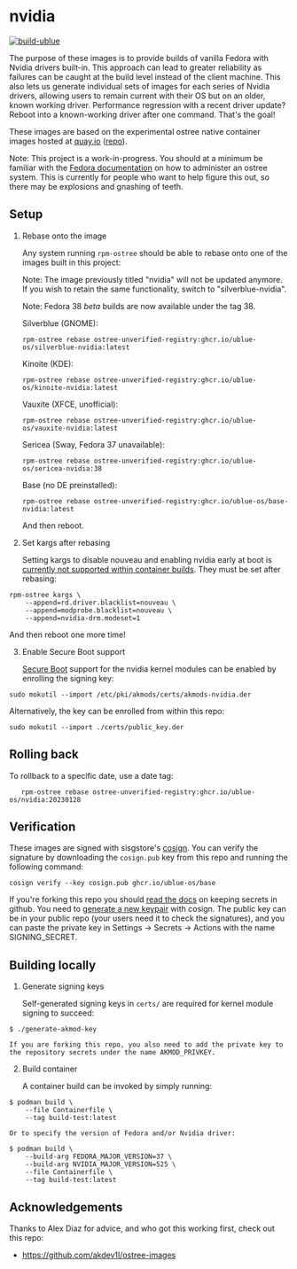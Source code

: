 # nvidia

[![build-ublue](https://github.com/ublue-os/nvidia/actions/workflows/build.yml/badge.svg)](https://github.com/ublue-os/nvidia/actions/workflows/build.yml)

The purpose of these images is to provide builds of vanilla Fedora with Nvidia drivers built-in. This approach can lead to greater reliability as failures can be caught at the build level instead of the client machine. This also lets us generate individual sets of images for each series of Nvidia drivers, allowing users to remain current with their OS but on an older, known working driver. Performance regression with a recent driver update? Reboot into a known-working driver after one command. That's the goal!

These images are based on the experimental ostree native container images hosted at [quay.io](https://quay.io/organization/fedora-ostree-desktops) ([repo](https://gitlab.com/fedora/ostree/ci-test)).

Note: This project is a work-in-progress. You should at a minimum be familiar with the [Fedora documentation](https://docs.fedoraproject.org/en-US/fedora-silverblue/) on how to administer an ostree system. This is currently for people who want to help figure this out, so there may be explosions and gnashing of teeth. 

## Setup

1. Rebase onto the image

   Any system running `rpm-ostree` should be able to rebase onto one of the images built in this project:

   Note: The image previously titled "nvidia" will not be updated anymore. If you wish to retain the same functionality, switch to "silverblue-nvidia".

   Note: Fedora 38 *beta* builds are now available under the tag 38.

    Silverblue (GNOME):  
    ```
    rpm-ostree rebase ostree-unverified-registry:ghcr.io/ublue-os/silverblue-nvidia:latest
    ```

    Kinoite (KDE):  
    ```
    rpm-ostree rebase ostree-unverified-registry:ghcr.io/ublue-os/kinoite-nvidia:latest
    ```

    Vauxite (XFCE, unofficial):  
    ```
    rpm-ostree rebase ostree-unverified-registry:ghcr.io/ublue-os/vauxite-nvidia:latest
    ```

    Sericea (Sway, Fedora 37 unavailable):  
    ```
    rpm-ostree rebase ostree-unverified-registry:ghcr.io/ublue-os/sericea-nvidia:38
    ```

    Base (no DE preinstalled):  
    ```
    rpm-ostree rebase ostree-unverified-registry:ghcr.io/ublue-os/base-nvidia:latest
    ```

   And then reboot.

2. Set kargs after rebasing

   Setting kargs to disable nouveau and enabling nvidia early at boot is [currently not supported within container builds](https://github.com/coreos/rpm-ostree/issues/3738). They must be set after rebasing:

```
rpm-ostree kargs \
    --append=rd.driver.blacklist=nouveau \
    --append=modprobe.blacklist=nouveau \
    --append=nvidia-drm.modeset=1
```
   And then reboot one more time!

3. Enable Secure Boot support

    [Secure Boot](https://rpmfusion.org/Howto/Secure%20Boot) support for the nvidia kernel modules can be enabled by enrolling the signing key:

```
sudo mokutil --import /etc/pki/akmods/certs/akmods-nvidia.der
```

Alternatively, the key can be enrolled from within this repo:

```
sudo mokutil --import ./certs/public_key.der
```

## Rolling back

   To rollback to a specific date, use a date tag:

       rpm-ostree rebase ostree-unverified-registry:ghcr.io/ublue-os/nvidia:20230128
       
 ## Verification

These images are signed with sisgstore's [cosign](https://docs.sigstore.dev/cosign/overview/). You can verify the signature by downloading the `cosign.pub` key from this repo and running the following command:

    cosign verify --key cosign.pub ghcr.io/ublue-os/base
    
If you're forking this repo you should [read the docs](https://docs.github.com/en/actions/security-guides/encrypted-secrets) on keeping secrets in github. You need to [generate a new keypair](https://docs.sigstore.dev/cosign/overview/) with cosign. The public key can be in your public repo (your users need it to check the signatures), and you can paste the private key in Settings -> Secrets -> Actions with the name SIGNING_SECRET.

## Building locally

1. Generate signing keys

    Self-generated signing keys in `certs/` are required for kernel module signing to succeed:

```
$ ./generate-akmod-key
```

    If you are forking this repo, you also need to add the private key to the repository secrets under the name AKMOD_PRIVKEY.

2. Build container

    A container build can be invoked by simply running:

```
$ podman build \
    --file Containerfile \
    --tag build-test:latest
```

    Or to specify the version of Fedora and/or Nvidia driver:

```
$ podman build \
    --build-arg FEDORA_MAJOR_VERSION=37 \
    --build-arg NVIDIA_MAJOR_VERSION=525 \
    --file Containerfile \
    --tag build-test:latest
```

## Acknowledgements

Thanks to Alex Diaz for advice, and who got this working first, check out this repo:

- https://github.com/akdev1l/ostree-images
